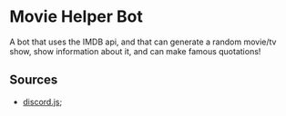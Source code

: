 # Movie Helper Bot

A bot that uses the IMDB api, and that can generate a random movie/tv show, show information about it, and can make famous quotations!

## Sources

- [discord.js](https://discordjs.guide/#before-you-begin);
